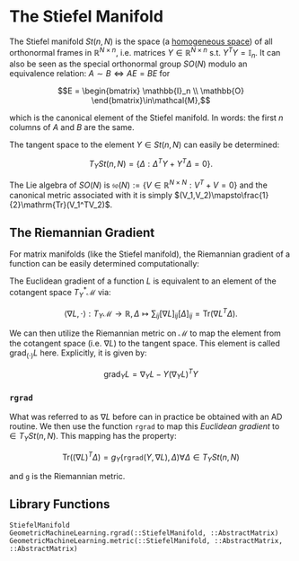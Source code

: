 # The Stiefel Manifold 

The Stiefel manifold $St(n, N)$ is the space (a [homogeneous space](homogeneous_spaces.md)) of all orthonormal frames in $\mathbb{R}^{N\times{}n}$, i.e. matrices $Y\in\mathbb{R}^{N\times{}n}$ s.t. $Y^TY = \mathbb{I}_n$. It can also be seen as the special orthonormal group $SO(N)$ modulo an equivalence relation: $A\sim{}B\iff{}AE = BE$ for 

```math
E = \begin{bmatrix}
\mathbb{I}_n \\ 
\mathbb{O}
\end{bmatrix}\in\mathcal{M},
```
which is the canonical element of the Stiefel manifold. In words: the first $n$ columns of $A$ and $B$ are the same.

The tangent space to the element $Y\in{}St(n,N)$ can easily be determined: 
```math
T_YSt(n,N)=\{\Delta:\Delta^TY + Y^T\Delta = 0\}.
```

The Lie algebra of $SO(N)$ is $\mathfrak{so}(N):=\{V\in\mathbb{R}^{N\times{}N}:V^T + V = 0\}$ and the canonical metric associated with it is simply $(V_1,V_2)\mapsto\frac{1}{2}\mathrm{Tr}(V_1^TV_2)$.


## The Riemannian Gradient

For matrix manifolds (like the Stiefel manifold), the Riemannian gradient of a function can be easily determined computationally:

The Euclidean gradient of a function $L$ is equivalent to an element of the cotangent space $T^*_Y\mathcal{M}$ via: 
```math
\langle\nabla{}L,\cdot\rangle:T_Y\mathcal{M} \to \mathbb{R}, \Delta \mapsto \sum_{ij}[\nabla{}L]_{ij}[\Delta]_{ij} = \mathrm{Tr}(\nabla{}L^T\Delta).
```

We can then utilize the Riemannian metric on $\mathcal{M}$ to map the element from the cotangent space (i.e. $\nabla{}L$) to the tangent space. This element is called $\mathrm{grad}_{(\cdot)}L$ here. Explicitly, it is given by: 

```math
    \mathrm{grad}_YL = \nabla_YL - Y(\nabla_YL)^TY
```

### `rgrad`

What was referred to as $\nabla{}L$ before can in practice be obtained with an AD routine. We then use the function `rgrad` to map this *Euclidean gradient* to $\in{}T_YSt(n,N)$. This mapping has the property: 

```math 
\mathrm{Tr}((\nabla{}L)^T\Delta) = g_Y(\mathtt{rgrad}(Y, \nabla{}L), \Delta) \forall\Delta\in{}T_YSt(n,N)
```

 and ``g`` is the Riemannian metric.

 ## Library Functions 

```@docs; canonical=false
StiefelManifold
GeometricMachineLearning.rgrad(::StiefelManifold, ::AbstractMatrix)
GeometricMachineLearning.metric(::StiefelManifold, ::AbstractMatrix, ::AbstractMatrix)
```